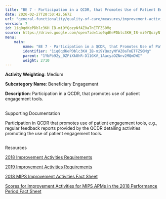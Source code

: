 ```yaml
---
title: "BE 7 - Participation in a QCDR, that Promotes Use of Patient Engagement Tools"
date: 2020-02-27T20:50:42.567Z
url: "general-functionality/quality-of-care/measures/improvement-activities-measures/2018-improvement-activities/be-7-participation-in-a-qcdr-that-promotes-use-of-patient-engagement-tools.html"
version: 7
id: 1iq0qdKePDblc3KH_IB-mi9YQozyNfAZ0aTnETFZS0Mg
source: https://drive.google.com/open?id=1iq0qdKePDblc3KH_IB-mi9YQozyNfAZ0aTnETFZS0Mg
menu:
    main:
        name: "BE 7 - Participation in a QCDR, that Promotes Use of Patient Engagement Tools"
        identifier: "1iq0qdKePDblc3KH_IB-mi9YQozyNfAZ0aTnETFZS0Mg"
        parent: "1YbPb92y_0ZPiXk8hR-D11GKV_1AacyaOZNnv2MQmDWI"
        weight: 2710
---
```









**Activity Weighting**: Medium

**Subcategory Name**: Beneficiary Engagement

**Description**: Participation in a QCDR, that promotes use of patient engagement tools.







## 

Supporting Documentation

Participation in QCDR that promotes use of patient engagement tools, e.g., regular feedback reports provided by the QCDR detailing activities promoting the use of patient engagement tools.







## 

Resources

[2018 Improvement Activities Requirements](https://qpp.cms.gov/mips/improvement-activities?py=2018)

[2019 Improvement Activities Requirements](https://qpp.cms.gov/mips/improvement-activities?py=2019)

[2018 MIPS Improvement Activities Fact Sheet](https://qpp.cms.gov/resource/2018%20MIPS%20Improvement%20Activities%20Fact%20Sheet)

[Scores for Improvement Activities for MIPS APMs in the 2018 Performance Period Fact Sheet](https://qpp.cms.gov/resource/2018%20MIPS%20APMs%20improvement%20Activities%20scores%20fact%20sheet)

